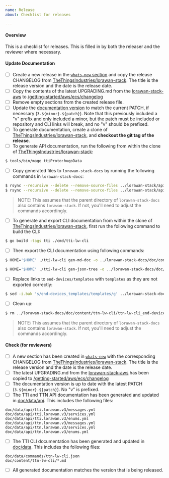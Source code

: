 ```yaml
---
name: Release
about: Checklist for releases

---
```


<!--
Please check items along as you follow the release process.
-->

#### Overview

This is a checklist for releases. This is filled in by both the releaser and the reviewer where necessary.


#### Update Documentation

- [ ] Create a new release in the [`whats-new` section](https://github.com/TheThingsIndustries/lorawan-stack-docs/tree/master/doc/content/whats-new) and copy the release CHANGELOG from [TheThingsIndustries/lorawan-stack](https://github.com/TheThingsIndustries/lorawan-stack). The title is the release version and the date is the release date.
- [ ] Copy the contents of the latest UPGRADING.md from the [lorawan-stack-aws](https://github.com/TheThingsIndustries/lorawan-stack-aws) to [/getting-started/aws/ecs/changelog](https://github.com/TheThingsIndustries/lorawan-stack-docs/tree/master/doc/content/getting-started/aws/ecs/changelog/index.md)
- [ ] Remove empty sections from the created release file.
- [ ] Update the [documentation version](https://github.com/TheThingsIndustries/lorawan-stack-docs/blob/master/doc/config/_default/config.toml#L28) to match the current PATCH, if necessary (`3.${minor}.${patch}`). Note that this previously included a "v" prefix and only included a minor, but the patch must be included or repository and CLI links will break, and no "v" should be prefixed.
- [ ] To generate documentation, create a clone of [TheThingsIndustries/lorawan-stack](https://github.com/TheThingsIndustries/lorawan-stack), and **checkout the git tag of the release**.
- [ ] To generate API documentation, run the following from within the clone of [TheThingsIndustries/lorawan-stack](https://github.com/TheThingsIndustries/lorawan-stack): 

```bash
$ tools/bin/mage ttiProto:hugoData
```

- [ ] Copy generated files to `lorawan-stack-docs` by running the following commands in `lorawan-stack-docs`:

```bash
$ rsync --recursive --delete --remove-source-files ../lorawan-stack/api/ttn.lorawan.v3/ ./doc/data/api/ttn.lorawan.v3/
$ rsync --recursive --delete --remove-source-files ../lorawan-stack/api/tti.lorawan.v3/ ./doc/data/api/tti.lorawan.v3/
```

> NOTE: This assumes that the parent directory of `lorawan-stack-docs` also contains `lorawan-stack`. If not, you'll need to adjust the commands accordingly.

- [ ] To generate and export CLI documentation from within the clone of [TheThingsIndustries/lorawan-stack](https://github.com/TheThingsIndustries/lorawan-stack), first run the following command to build the CLI:

```bash
$ go build -tags tti ./cmd/tti-lw-cli
```

- [ ] Then export the CLI documentation using following commands:

```bash
$ HOME='$HOME' ./tti-lw-cli gen-md-doc -o ../lorawan-stack-docs/doc/content/ttn-lw-cli
```

```bash
$ HOME='$HOME' ./tti-lw-cli gen-json-tree -o ../lorawan-stack-docs/doc/data/commands
```

- [ ] Replace links to `end-devices/templates` with `templates` as they are not exported correctly:

```bash
$ sed -i.bak 's/end-devices_templates/templates/g' ../lorawan-stack-docs/doc/content/ttn-lw-cli/ttn-lw-cli_end-devices.md
```

- [ ] Clean up:

```bash
$ rm ../lorawan-stack-docs/doc/content/ttn-lw-cli/ttn-lw-cli_end-devices.md.bak
```

> NOTE: This assumes that the parent directory of `lorawan-stack-docs` also contains `lorawan-stack`. If not, you'll need to adjust the commands accordingly.

#### Check (for reviewers)

- [ ] A new section has been created in [`whats-new`](doc/content/whats-new) with the corresponding CHANGELOG from [TheThingsIndustries/lorawan-stack](https://github.com/TheThingsIndustries/lorawan-stack). The title is the release version and the date is the release date.
- [ ] The latest UPGRADING.md from the [lorawan-stack-aws](https://github.com/TheThingsIndustries/lorawan-stack-aws) has been copied to [/getting-started/aws/ecs/changelog](https://github.com/TheThingsIndustries/lorawan-stack-docs/tree/master/doc/content/getting-started/aws/ecs/changelog/index.md)
- [ ] The documentation version is up to date with the latest PATCH (`3.${minor}.${patch}`). No "v" is prefixed.
- [ ] The TTI and TTN API documentation has been generated and updated in [doc/data/api](https://github.com/TheThingsIndustries/lorawan-stack-docs/blob/master/doc/data/api). This includes the following files:

```
doc/data/api/tti.lorawan.v3/messages.yml
doc/data/api/tti.lorawan.v3/services.yml
doc/data/api/tti.lorawan.v3/enums.yml
doc/data/api/ttn.lorawan.v3/messages.yml
doc/data/api/ttn.lorawan.v3/services.yml
doc/data/api/ttn.lorawan.v3/enums.yml
```

- [ ] The TTI CLI documentation has been generated and updated in [doc/data](https://github.com/TheThingsIndustries/lorawan-stack-docs/blob/master/doc/data). This includes the following files:

```
doc/data/commands/ttn-lw-cli.json
doc/content/ttn-lw-cli/*.md
```

- [ ] All generated documentation matches the version that is being released.
